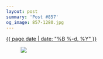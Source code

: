 ```yaml
---
layout: post
summary: 'Post #857'
og_image: 857-1280.jpg
---
```


<p>
 <time>
  <a href="/857">
   {{ page.date | date: "%B %-d, %Y" }}
  </a>
 </time>
 <a href="/857">
  <figure data-taken="6/8/2019">
   <img sizes="(min-width: 700px) 50vw, calc(100vw - 2rem)" src="{{ site.assets_url }}/857-640.jpg" srcset="{{ site.assets_url }}/857-320.jpg 320w, {{ site.assets_url }}/857-640.jpg 640w, {{ site.assets_url }}/857-960.jpg 960w, {{ site.assets_url }}/857-1280.jpg 1280w"/>
  </figure>
 </a>
</p>
